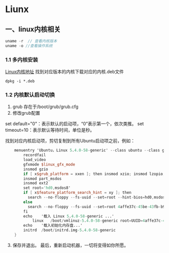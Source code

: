# Liunx

## 一、linux内核相关
```v
uname -r  // 查看内核版本
uname -o //查看操作系统

```
### 1.1 多内核安装

[Linux内核地址](https://kernel.ubuntu.com/~kernel-ppa/mainline/)
找到对应版本的内核下载对应的内核.deb文件
```shell
dpkg -i *.deb
```
### 1.2 内核默认启动切换
1. grub 存在于/boot/grub/grub.cfg
2. 修改grub配置

set default="0"：表示默认的启动项，“0”表示第一个，依次类推。
set timeout=10：表示默认等待时间，单位是秒。

找到对应内核启动项，剪切复制到所有Ubuntu启动项之前，例如：
```v
	menuentry 'Ubuntu，Linux 5.4.0-58-generic' --class ubuntu --class gnu-linux --class gnu --class os $menuentry_id_option 'gnulinux-5.4.0-58-generic-advanced-4affe37c-45be-43fb-b997-0c6e21a04a44' {
		recordfail
		load_video
		gfxmode $linux_gfx_mode
		insmod gzio
		if [ x$grub_platform = xxen ]; then insmod xzio; insmod lzopio; fi
		insmod part_msdos
		insmod ext2
		set root='hd0,msdos8'
		if [ x$feature_platform_search_hint = xy ]; then
		  search --no-floppy --fs-uuid --set=root --hint-bios=hd0,msdos8 --hint-efi=hd0,msdos8 --hint-baremetal=ahci0,msdos8  4affe37c-45be-43fb-b997-0c6e21a04a44
		else
		  search --no-floppy --fs-uuid --set=root 4affe37c-45be-43fb-b997-0c6e21a04a44
		fi
		echo	'载入 Linux 5.4.0-58-generic ...'
	        linux	/boot/vmlinuz-5.4.0-58-generic root=UUID=4affe37c-45be-43fb-b997-0c6e21a04a44 ro  quiet splash $vt_handoff
		echo	'载入初始化内存盘...'
		initrd	/boot/initrd.img-5.4.0-58-generic
	}
```
3. 保存并退出。
最后，重新启动机器，一切将变得如你所愿。

